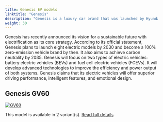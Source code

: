 ```yaml
---
title: Genesis EV models
linktitle: "Genesis"
description: "Genesis is a luxury car brand that was launched by Hyundai Motor Group in 2015. It aims to provide positive and innovative experiences for its customers through its design, performance, and service."
weight: 30
---
```

<!-- markdownlint-disable MD033 -->
<!-- markdownlint-disable MD010 -->
Genesis has recently announced its vision for a sustainable future with electrification as its core strategy. According to its official statement, Genesis plans to launch eight electric models by 2030 and become a 100% zero-emission vehicle brand by then. It also aims to achieve carbon neutrality by 2035. Genesis will focus on two types of electric vehicles: battery electric vehicles (BEVs) and fuel cell electric vehicles (FCEVs). It will develop advanced technologies to improve the efficiency and power output of both systems. Genesis claims that its electric vehicles will offer superior driving performance, intelligent features, and emotional design.


## Genesis GV60

<a href="gv60"><img src="https://media.evkx.net/multimedia/models/genesis/gv60/gv60_sport/main_1_st.jpg" class="img-fluid" alt="GV60" ></a>

This model is available in 2 variant(s). 
[Read full details](gv60/)
